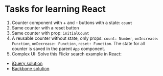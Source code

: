 # Tasks for learning React

1. Counter component with + and - buttons with a state: `count`
2. Same counter with a reset button
3. Same counter with prop: `initialCount`
4. A reusable counter without state, only props: `count: Number`, `onIncrease: Function`, `onDecrease: Function`, `reset: Function`. The state for all counter is saved in the parent `App` component.
5. Complex UI: Solve this Flickr search example in React:
  - [jQuery solution](http://molily.de/javascript-introduction/flickr-jquery.html)
  - [Backbone solution](http://molily.de/javascript-introduction/flickr-backbone.html)
